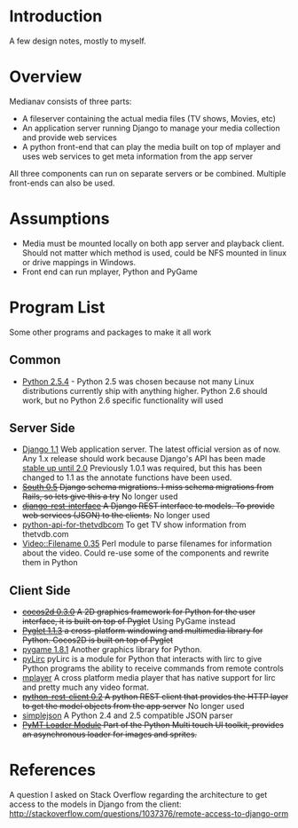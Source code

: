 # Introduction #

A few design notes, mostly to myself.

# Overview #

Medianav consists of three parts:

  * A fileserver containing the actual media files (TV shows, Movies, etc)
  * An application server running Django to manage your media collection and provide web services
  * A python front-end that can play the media built on top of mplayer and uses web services to get meta information from the app server

All three components can run on separate servers or be combined. Multiple front-ends can also be used.


# Assumptions #

  * Media must be mounted locally on both app server and playback client. Should not matter which method is used, could be NFS mounted in linux or drive mappings in Windows.
  * Front end can run mplayer, Python and PyGame

# Program List #

Some other programs and packages to make it all work

## Common ##

  * [Python 2.5.4](http://www.python.org/download/releases/2.5.4/) - Python 2.5 was chosen because not many Linux distributions currently ship with anything higher. Python 2.6 should work, but no Python 2.6 specific functionality will used

## Server Side ##

  * [Django 1.1](http://www.djangoproject.com/download/) Web application server. The latest official version as of now. Any 1.x release should work because Django's API has been made [stable up until 2.0](http://code.djangoproject.com/wiki/BackwardsIncompatibleChanges) Previously 1.0.1 was required, but this has been changed to 1.1 as the annotate functions have been used.
  * ~~[South 0.5](http://south.aeracode.org/) Django schema migrations. I miss schema migrations from Rails, so lets give this a try~~ No longer used
  * ~~[django-rest-interface](http://code.google.com/p/django-rest-interface/) A Django REST interface to models. To provide web services (JSON) to the clients.~~ No longer used
  * [python-api-for-thetvdbcom](http://loopj.com/2009/05/06/python-api-for-thetvdbcom/) To get TV show information from thetvdb.com
  * [Video::Filename 0.35](http://search.cpan.org/~behanw/Video-Filename-0.35/lib/Video/Filename.pm) Perl module to parse filenames for information about the video. Could re-use some of the components and rewrite them in Python

## Client Side ##

  * ~~[cocos2d 0.3.0](http://cocos2d.org/) A 2D graphics framework for Python for the user interface, it is built on top of Pyglet~~ Using PyGame instead
  * ~~[Pyglet 1.1.3](http://pyglet.org/) a cross-platform windowing and multimedia library for Python. Cocos2D is built on top of Pyglet~~
  * [pygame 1.8.1](http://www.pygame.org/download.shtml) Another graphics library for Python.
  * [pyLirc](http://pylirc.mccabe.nu/) pyLirc is a module for Python that interacts with lirc to give Python programs the ability to receive commands from remote controls
  * [mplayer](http://www.mplayerhq.hu/design7/news.html) A cross platform media player that has native support for lirc and pretty much any video format.
  * ~~[python-rest-client 0.2](http://code.google.com/p/python-rest-client/) A python REST client that provides the HTTP layer to get the model objects from the app server~~ No longer used
  * [simplejson](http://code.google.com/p/simplejson/) A Python 2.4 and 2.5 compatible JSON parser
  * ~~[PyMT Loader Module](http://pymt.txzone.net/docs/api/api-pymt.loader.html) Part of the Python Multi touch UI toolkit, provides an asynchronous loader for images and sprites.~~

# References #

A question I asked on Stack Overflow regarding the architecture to get access to the models in Django from the client: http://stackoverflow.com/questions/1037376/remote-access-to-django-orm